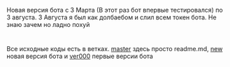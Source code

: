 Новая версия бота с 3 Марта (В этот раз бот впервые тестировался) по 3 августа. 3 Августа я был как долбаебом и слил всем токен бота. Не знаю зачем но ладно похуй
# 
Все исходные коды есть в ветках. <a href="https://github.com/TRB-Exe/CyclonePyOldArchives/tree/master">master</a> здесь просто readme.md, <a href="https://github.com/TRB-Exe/CyclonePyOldArchives/tree/new">new</a> новая версия бота и <a href="https://github.com/TRB-Exe/CyclonePyOldArchives/tree/ver000">ver000</a> первые версии бота
